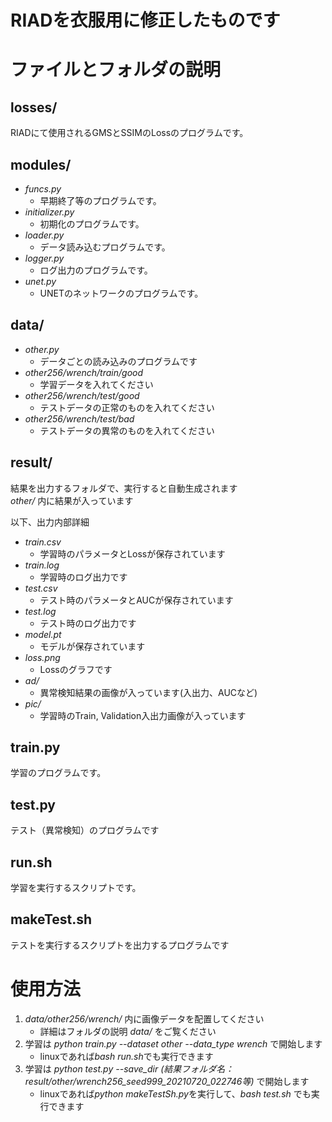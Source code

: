 # RIADを衣服用に修正したものです

# ファイルとフォルダの説明


## losses/
RIADにて使用されるGMSとSSIMのLossのプログラムです。

## modules/
* *funcs.py*
    * 早期終了等のプログラムです。
* *initializer.py*
    * 初期化のプログラムです。
* *loader.py*
    * データ読み込むプログラムです。
* *logger.py*
    * ログ出力のプログラムです。
* *unet.py*
    * UNETのネットワークのプログラムです。

## data/
* *other.py*
    * データごとの読み込みのプログラムです
* *other256/wrench/train/good*
    * 学習データを入れてください
* *other256/wrench/test/good*
    * テストデータの正常のものを入れてください
* *other256/wrench/test/bad*
    * テストデータの異常のものを入れてください

## result/
結果を出力するフォルダで、実行すると自動生成されます  
*other/* 内に結果が入っています

以下、出力内部詳細
* *train.csv*
    * 学習時のパラメータとLossが保存されています
* *train.log*
    * 学習時のログ出力です
* *test.csv*
    * テスト時のパラメータとAUCが保存されています
* *test.log*
    * テスト時のログ出力です
* *model.pt*
    * モデルが保存されています
* *loss.png*
    * Lossのグラフです
* *ad/*
    * 異常検知結果の画像が入っています(入出力、AUCなど)
* *pic/*
    * 学習時のTrain, Validation入出力画像が入っています

## train.py
学習のプログラムです。

## test.py
テスト（異常検知）のプログラムです

## run.sh
学習を実行するスクリプトです。

## makeTest.sh
テストを実行するスクリプトを出力するプログラムです

# 使用方法
1. *data/other256/wrench/* 内に画像データを配置してください
    * 詳細はフォルダの説明 *data/* をご覧ください
2. 学習は *python train.py --dataset other --data_type wrench* で開始します
    * linuxであれば*bash run.sh*でも実行できます
3. 学習は *python test.py --save_dir (結果フォルダ名：result/other/wrench256_seed999_20210720_022746等)* で開始します
    * linuxであれば*python makeTestSh.py*を実行して、*bash test.sh* でも実行できます
